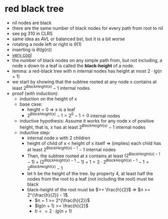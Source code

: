 # red black tree

- nil nodes are black
- there are the same number of black nodes for every path from root to nil
- see pg 310 in CLRS
- same idea as AVL or balanced bst, but it is a bit worse
- rotating a node left or right is $\theta (1)$
- inserting is $\theta (lg(n))$
- [very cool](https://www.cs.usfca.edu/~galles/visualization/RedBlack.html)
- the number of black nodes on any simple path from, but not including, a node x down to a leaf is called the __black-height__ of a node.
- lemma: a red-black tree with n internal nodes has height at most $2 \cdot lg(n + 1)$
- we start by showing that the subtree rooted at any node x contains at least $2^{BlackHeight(x)} - 1$ internal nodes
- proof (with induction):
  - induction on the height of x
  - base case:
    - height = 0 => x is a leaf
    - $2^{BlackHeight(x)} - 1 = 2^{0} - 1 = 0$ internal nodes
  - inductive hypothesis: Assume it works for any node x of positive height, that is, x has at least $2^{BlackHeight(x)} - 1$ internal nodes
  - inductive step:
    - internal node x with 2 children
    - height of child of x < height of x itself => (implies) each child has at least $2^{BlackHeight(x) - 1} - 1$ internal nodes
    - Then, the subtree rooted at x contains at least $(2^{BlackHeight(x) - 1} - 1) + (2^{BlackHeight(x) - 1} - 1) + 1 = 2 \cdot 2^{BlackHeight(x) - 1} - 1 = 2^{BlackHeight(x)} - 1$
    - let h be the height of the tree. by property 4, at least half the nodes from the root to a leaf (not including the root) must be black
    - black-height of the root must be $>= \frac{h}{2}$ => $n >= 2^{\frac{h}{2}} - 1$
      - $n + 1 >= 2^{\frac{h}{2}}$
      - $lg(n + 1) >= \frac{h}{2}$
      - $h <= 2 \cdot lg(n + 1)$
